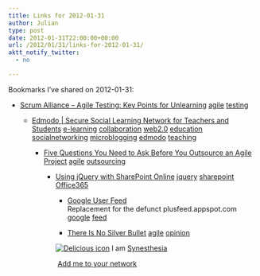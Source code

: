 ```yaml
---
title: Links for 2012-01-31
author: Julian
type: post
date: 2012-01-31T22:00:00+00:00
url: /2012/01/31/links-for-2012-01-31/
aktt_notify_twitter:
  - no

---
```

Bookmarks I&#8217;ve shared on 2012-01-31:

  * [Scrum Alliance &#8211; Agile Testing: Key Points for Unlearning][1] 
    [agile][2] [testing][3] </li> 
    
      * [Edmodo | Secure Social Learning Network for Teachers and Students][4] 
        [e-learning][5] [collaboration][6] [web2.0][7] [education][8] [socialnetworking][9] [microblogging][10] [edmodo][11] [teaching][12] </li> 
        
          * [Five Questions You Need to Ask Before You Outsource an Agile Project][13] 
            [agile][2] [outsourcing][14] </li> 
            
              * [Using jQuery with SharePoint Online][15] 
                [jquery][16] [sharepoint][17] [Office365][18] </li> 
                
                  * [Google User Feed][19]  
                    Replacement for the defunct plusfeed.appspot.com  
                    [google][20] [feed][21] 
                  * [There Is No Silver Bullet][22] 
                    [agile][2] [opinion][23] </li> </ul> 
                    
                    <p class="deliciouslink">
                      <a href="https://del.icio.us/synesthesia" title="See all my bookmarks on del.icio.us"><img src="https://www.synesthesia.co.uk/images/deliciousicon.jpg" alt="Delicious icon" /></a>&nbsp;I am <a href="https://del.icio.us/synesthesia" title="See all my bookmarks on del.icio.us">Synesthesia</a>
                    </p>
                    
                    <p class="deliciouslink">
                      <a href="https://del.icio.us/network?add=synesthesia" title="Add me to your del.icio.us network"><img src="https://www.synesthesia.co.uk/images/add.gif" alt="" /></a>&nbsp;<a href="https://del.icio.us/network?add=synesthesia" title="Add me to your del.icio.us network">Add me to your network</a>
                    </p>

 [1]: https://scrumalliance.org/articles/392-agile-testing-key-points-for-unlearning
 [2]: https://www.delicious.com/synesthesia/agile
 [3]: https://www.delicious.com/synesthesia/testing
 [4]: https://www.edmodo.com/
 [5]: https://www.delicious.com/synesthesia/e-learning
 [6]: https://www.delicious.com/synesthesia/collaboration
 [7]: https://www.delicious.com/synesthesia/web2.0
 [8]: https://www.delicious.com/synesthesia/education
 [9]: https://www.delicious.com/synesthesia/socialnetworking
 [10]: https://www.delicious.com/synesthesia/microblogging
 [11]: https://www.delicious.com/synesthesia/edmodo
 [12]: https://www.delicious.com/synesthesia/teaching
 [13]: https://www.sys-con.com/node/2145652
 [14]: https://www.delicious.com/synesthesia/outsourcing
 [15]: https://www.add-in-express.com/creating-addins-blog/2012/01/30/jquery-sharepoint-online
 [16]: https://www.delicious.com/synesthesia/jquery
 [17]: https://www.delicious.com/synesthesia/sharepoint
 [18]: https://www.delicious.com/synesthesia/Office365
 [19]: https://plusfeed.frosas.net/
 [20]: https://www.delicious.com/synesthesia/google+
 [21]: https://www.delicious.com/synesthesia/feed
 [22]: https://www.netobjectives.com/blogs/there-is-no-silver-bullet
 [23]: https://www.delicious.com/synesthesia/opinion